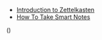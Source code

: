 - [Introduction to Zettelkasten](https://medium.com/@pkmone/introduction-to-zettelkasten-note-taking-system-e42724c15558)
- [How To Take Smart Notes](https://www.amazon.com/How-Take-Smart-Notes-Technique-ebook/dp/B09V5M8FR5/ref=sr_1_1?keywords=How+to+take+smart+notes&qid=1650881186&sr=8-1)


()